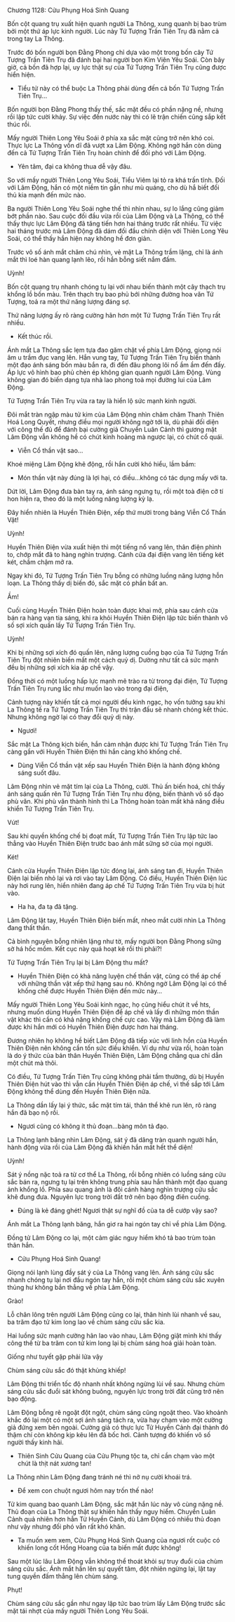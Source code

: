 




Chương 1128: Cửu Phụng Hoá Sinh Quang


Bốn cột quang trụ xuất hiện quanh người La Thông, xung quanh bị bao trùm bởi một thứ áp lực kinh người. Lúc này Tứ Tượng Trấn Tiên Trụ đã nằm cả trong tay La Thông.

Trước đó bốn người bọn Đằng Phong chỉ dựa vào một trong bốn cây Tứ Tượng Trấn Tiên Trụ đã đánh bại hai người bọn Kim Viên Yêu Soái. Còn bây giờ, cả bốn đã hợp lại, uy lực thật sự của Tứ Tượng Trấn Tiên Trụ cũng được hiển hiện.

- Tiểu tử này có thể buộc La Thông phải dùng đến cả bốn Tứ Tượng Trấn Tiên Trụ…

Bốn người bọn Đằng Phong thấy thế, sắc mặt đều có phần nặng nề, nhưng rồi lập tức cười khảy. Sự việc đến nước này thì có lẽ trận chiến cũng sắp kết thúc rồi.

Mấy người Thiên Long Yêu Soái ở phía xa sắc mặt cũng trở nên khó coi. Thực lực La Thông vốn dĩ đã vượt xa Lâm Động. Không ngờ hắn còn dùng đến cả Tứ Tượng Trấn Tiên Trụ hoàn chỉnh để đối phó với Lâm Động.

- Yên tâm, đại ca không thua dễ vậy đâu.

So với mấy người Thiên Long Yêu Soái, Tiểu Viêm lại tỏ ra khá trấn tĩnh. Đối với Lâm Động, hắn có một niềm tin gần như mù quáng, cho dù hắ biết đối thủ kia mạnh đến mức nào.

Ba người Thiên Long Yêu Soái nghe thế thì nhìn nhau, sự lo lắng cũng giảm bớt phần nào. Sau cuộc đối đầu vừa rồi của Lâm Động và La Thông, có thể thấy thực lực Lâm Động đã tăng tiến hơn hai tháng trước rất nhiều. Từ việc hai tháng trước mà Lâm Động đã dám đối đầu chính diện với Thiên Long Yêu Soái, có thể thấy hắn hiện nay không hề đơn giản.

Trước vô số ánh mắt chăm chú nhìn, vẻ mặt La Thông trầm lặng, chỉ là ánh mắt thì loé hàn quang lạnh lẽo, rồi hắn bỗng siết nắm đấm.

Uỳnh!

Bốn cột quang trụ nhanh chóng tụ lại với nhau biến thành một cây thạch trụ khổng lồ bốn màu. Trên thạch trụ bao phủ bới những đường hoa văn Tứ Tượng, toả ra một thứ năng lượng đáng sợ.

Thứ năng lượng ấy rõ ràng cường hãn hơn một Tứ Tượng Trấn Tiên Trụ rất nhiều.

- Kết thúc rồi.

Ánh mắt La Thông sắc lẹm tựa đao găm chặt về phía Lâm Động, giọng nói âm u trầm đục vang lên. Hắn vung tay, Tứ Tượng Trấn Tiên Trụ biến thành một đạo ánh sáng bốn màu bắn ra, đi đến đâu phong lôi nổ ầm ầm đến đấy. Áp lực vô hình bao phủ chèn ép không gian quanh người Lâm Động. Vùng không gian đó biến dạng tựa nhà lao phong toả mọi đường lui của Lâm Động.

Tứ Tượng Trấn Tiên Trụ vừa ra tay là hiển lộ sức mạnh kinh người.

Đôi mắt tràn ngập màu tử kim của Lâm Động nhìn chăm chăm Thanh Thiên Hoá Long Quyết, nhưng điều mọi người không ngờ tới là, dù phải đối diện với công thế đủ để đánh bại cường giả Chuyển Luân Cảnh thì gương mặt Lâm Động vẫn không hề có chút kinh hoảng mà ngược lại, có chút cổ quái.

- Viễn Cổ thần vật sao…

Khoé miệng Lâm Động khẽ động, rồi hắn cười khó hiểu, lầm bầm:

- Món thần vật này đúng là lợi hại, có điều…không có tác dụng mấy với ta.

Dứt lời, Lâm Động đưa bàn tay ra, ánh sáng ngưng tụ, rồi một toà điện cỡ tí hon hiện ra, theo đó là một luồng năng lượng kỳ lạ.

Đây hiển nhiên là Huyền Thiên Điện, xếp thứ mười trong bảng Viễn Cổ Thần Vật!

Uỳnh!

Huyền Thiên Điện vừa xuất hiện thì một tiếng nổ vang lên, thân điện phình to, chớp mắt đã to hàng nghìn trượng. Cánh cửa đại điện vang lên tiếng két két, chầm chậm mở ra.

Ngay khi đó, Tứ Tượng Trấn Tiên Trụ bỗng có những luồng năng lượng hỗn loạn. La Thông thấy dị biến đó, sắc mặt có phần bất an.

Ầm!

Cuối cùng Huyền Thiên Điện hoàn toàn được khai mở, phía sau cánh cửa bán ra hàng vạn tia sáng, khi ra khỏi Huyền Thiên Điện lập tức biến thành vô số sợi xích quấn lấy Tứ Tượng Trấn Tiên Trụ.

Uỳnh!

Khi bị những sợi xích đó quấn lên, năng lượng cuồng bạo của Tứ Tượng Trấn Tiên Trụ đột nhiên biến mất một cách quỷ dị. Dường như tất cả sức mạnh đều bị những sợi xích kia áp chế vậy.

Đồng thời có một luồng hấp lực mạnh mẽ trào ra từ trong đại điện, Tứ Tượng Trấn Tiên Trụ rung lắc như muốn lao vào trong đại điện,

Cảnh tượng này khiến tất cả mọi người đều kinh ngạc, họ vốn tưởng sau khi La Thông tế ra Tứ Tượng Trấn Tiên Trụ thì trận đấu sẽ nhanh chóng kết thúc. Nhưng không ngờ lại có thay đổi quỷ dị này.

- Ngươi!

Sắc mặt La Thông kịch biến, hắn cảm nhận được khi Tứ Tượng Trấn Tiên Trụ càng gần với Huyền Thiên Điện thì hắn càng khó khống chế.

- Dùng Viễn Cổ thần vật xếp sau Huyền Thiên Điện là hành động không sáng suốt đâu.

Lâm Động nhìn vẻ mặt tím lại của La Thông, cười. Thủ ấn biến hoá, chỉ thấy ánh sáng quấn rên Tứ Tượng Trấn Tiên Trụ nhu động, biến thành vô số đạo phù văn. Khi phù văn thành hình thì La Thông hoàn toàn mất khả năng điều khiển Tứ Tượng Trấn Tiên Trụ.

Vút!

Sau khi quyền khống chế bị đoạt mất, Tứ Tượng Trấn Tiên Trụ lập tức lao thẳng vào Huyền Thiên Điện trước bao ánh mắt sững sờ của mọi người.

Két!

Cánh cửa Huyền Thiên Điện lập tức đóng lại, ánh sáng tan đi, Huyền Thiên Điện lại biến nhỏ lại và rơi vào tay Lâm Động. Có điều, Huyền Thiên Điện lúc này hơi rung lên, hiển nhiên đang áp chế Tứ Tượng Trấn Tiên Trụ vừa bị hút vào.

- Ha ha, đa tạ đã tặng.

Lâm Động lật tay, Huyền Thiên Điện biến mất, nheo mắt cười nhìn La Thông đang thất thần.

Cả bình nguyên bỗng nhiên lặng như tờ, mấy người bọn Đằng Phong sững sờ há hốc mồm. Kết cục này quá hoạt kê rồi thì phải?!

Tứ Tượng Trấn Tiên Trụ lại bị Lâm Động thu mất?

- Huyền Thiên Điện có khả năng luyện chế thần vật, cũng có thể áp chế với những thần vật xếp thứ hạng sau nó. Không ngờ Lâm Động lại có thể khống chế được Huyền Thiên Điện đến mức này…

Mấy người Thiên Long Yêu Soái kinh ngạc, họ cũng hiểu chút ít về hts, nhưng muốn dùng Huyền Thiên Điện để áp chế và lấy đi những món thần vật khác thì cần có khả năng khống chế cực cao. Vậy mà Lâm Động đã làm được khi hắn mới có Huyền Thiên Điện được hơn hai tháng.

Đương nhiên họ không hề biết Lâm Động đã tiếp xúc với linh hồn của Huyền Thiên Điện nên không cần tốn sức điều khiển. Ví dụ như vừa rồi, hoàn toàn là do ý thức của bản thân Huyền Thiên Điện, Lâm Động chẳng qua chỉ dẫn một chút mà thôi.

Có điều, Tứ Tượng Trấn Tiên Trụ cũng không phải tầm thường, dù bị Huyền Thiên Điện hút vào thì vẫn cần Huyền Thiên Điện áp chế, vì thế sắp tới Lâm Động không thể dùng đến Huyền Thiên Điện nữa.

La Thông dần lấy lại ý thức, sắc mặt tím tái, thân thể khẽ run lên, rõ ràng hắn đã bạo nộ rồi.

- Ngươi cũng có không ít thủ đoạn…bàng môn tả đạo.

La Thông lạnh băng nhìn Lâm Động, sát ý đã dâng tràn quanh người hắn, hành động vừa rồi của Lâm Động đã khiến hắn mất hết thể diện!

Uỳnh!

Sát ý nồng nặc toả ra từ cơ thể La Thông, rồi bỗng nhiên có luồng sáng cửu sắc bán ra, ngưng tụ lại trên không trung phía sau hắn thành một đạo quang ảnh khổng lồ. Phía sau quang ảnh là đôi cánh hàng nghìn trượng cửu sắc khẽ đung đưa. Nguyên lực trong trời đất trở nên bạo động điên cuồng.

- Đúng là kẻ đáng ghét! Ngươi thật sự nghĩ đồ của ta dễ cướp vậy sao?

Ánh mắt La Thông lạnh băng, hắn giơ ra hai ngón tay chỉ về phía Lâm Động.

Đồng tử Lâm Động co lại, một cảm giác nguy hiểm khó tả bao trùm toàn thân hắn.

- Cửu Phụng Hoá Sinh Quang!

Giọng nói lạnh lùng đầy sát ý của La Thông vang lên. Ánh sáng cửu sắc nhanh chóng tụ lại nơi đầu ngón tay hắn, rồi một chùm sáng cửu sắc xuyên thủng hư không bắn thẳng về phía Lâm Động.

Grào!

Lỗ chân lông trên người Lâm Động cũng co lại, thân hình lùi nhanh về sau, ba trăm đạo tử kim long lao về chùm sáng cửu sắc kia.

Hai luồng sức mạnh cường hãn lao vào nhau, Lâm Động giật mình khi thấy công thế từ ba trăm con tử kim long lại bị chùm sáng hoá giải hoàn toàn.

Giống như tuyết gặp phải lửa vậy

Chùm sáng cửu sắc đó thật khủng khiếp!

Lâm Động thi triển tốc độ nhanh nhất không ngừng lùi về sau. Nhưng chùm sáng cửu sắc đuổi sát không buông, nguyên lực trong trời đất cũng trở nên bạo động.

Lâm Động bỗng rẽ ngoặt đột ngột, chùm sáng cũng ngoặt theo. Vào khoảnh khắc đó lại một có một sợi ánh sáng tách ra, vừa hay chạm vào một cường giả đứng xem bên ngoài. Cường giả có thực lực Tử Huyền Cảnh đại thành đó thậm chí còn không kịp kêu lên đã bốc hơi. Cảnh tượng đó khiến vô số người thấy kinh hãi.

- Thiên Sinh Cửu Quang của Cửu Phụng tộc ta, chỉ cần chạm vào một chút là thịt nát xương tan!

La Thông nhìn Lâm Động đang tránh né thì nở nụ cười khoái trá.

- Để xem con chuột ngươi hôm nay trốn thế nào!

Tử kim quang bao quanh Lâm Động, sắc mặt hắn lúc này vô cùng nặng nề. Thủ đoạn của La Thông thật sự khiến hắn thấy nguy hiểm. Chuyển Luân Cảnh quả nhiên hơn hẳn Tử Huyền Cảnh, dù Lâm Động có nhiều thủ đoạn như vậy nhưng đối phó vẫn rất khó khăn.

- Ta muốn xem xem, Cửu Phụng Hoá Sinh Quang của ngươi rốt cuộc có khiến long cốt Hồng Hoang của ta biến mất được không!

Sau một lúc lâu Lâm Động vẫn không thể thoát khỏi sự truy đuổi của chùm sáng cửu sắc. Ánh mắt hắn lên sự quyết tâm, đột nhiên ngừng lại, lật tay tung quyền đấm thẳng lên chùm sáng.

Phụt!

Chùm sáng cửu sắc gần như ngay lập tức bao trùm lấy Lâm Động trước sắc mặt tái nhợt của mấy người Thiên Long Yêu Soái.




